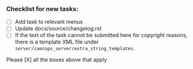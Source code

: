 ### Checklist for new tasks:

- [ ] Add task to relevant menus
- [ ] Update docs/source/changelog.rst
- [ ] If the text of the task cannot be submitted here for copyright reasons, there is a template XML file under `server/camcops_server/extra_string_templates`.

Please [X] all the boxes above that apply
